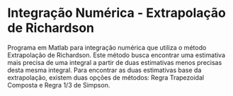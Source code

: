 # Integração Numérica - Extrapolação de Richardson
Programa em Matlab para integração numérica que utiliza o método Extrapolação de Richardson. Este método busca encontrar uma estimativa mais precisa de uma integral a partir de duas estimativas menos precisas desta mesma integral. Para encontrar as duas estimativas base da extrapolação, existem duas opções de métodos: Regra Trapezoidal Composta e Regra 1/3 de Simpson.
